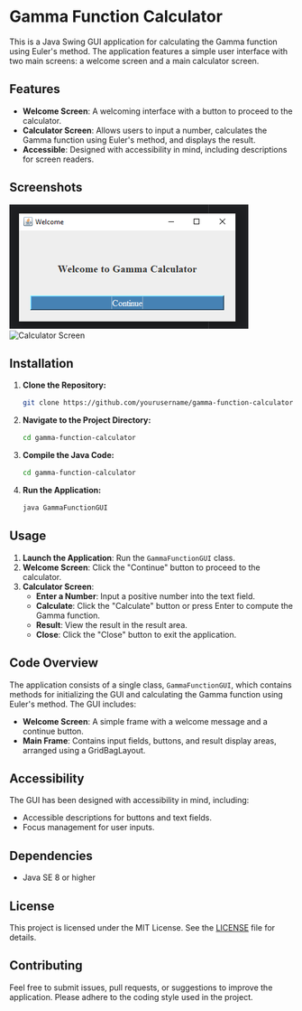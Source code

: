 # Gamma Function Calculator

This is a Java Swing GUI application for calculating the Gamma function using Euler's method. The application features a simple user interface with two main screens: a welcome screen and a main calculator screen.

## Features

- **Welcome Screen**: A welcoming interface with a button to proceed to the calculator.
- **Calculator Screen**: Allows users to input a number, calculates the Gamma function using Euler's method, and displays the result.
- **Accessible**: Designed with accessibility in mind, including descriptions for screen readers.

## Screenshots

![Welcome Screen](screenshots/welcome.png)
![Calculator Screen](screenshots/calculator.png)

## Installation

1. **Clone the Repository:**
   ```bash
   git clone https://github.com/yourusername/gamma-function-calculator.git
2. **Navigate to the Project Directory:**
   ```bash
   cd gamma-function-calculator
3. **Compile the Java Code:**
   ```bash
   cd gamma-function-calculator
4. **Run the Application:**
   ```bash
   java GammaFunctionGUI

## Usage

1. **Launch the Application**: Run the `GammaFunctionGUI` class.
2. **Welcome Screen**: Click the "Continue" button to proceed to the calculator.
3. **Calculator Screen**:
   - **Enter a Number**: Input a positive number into the text field.
   - **Calculate**: Click the "Calculate" button or press Enter to compute the Gamma function.
   - **Result**: View the result in the result area.
   - **Close**: Click the "Close" button to exit the application.

## Code Overview

The application consists of a single class, `GammaFunctionGUI`, which contains methods for initializing the GUI and calculating the Gamma function using Euler's method. The GUI includes:

- **Welcome Screen**: A simple frame with a welcome message and a continue button.
- **Main Frame**: Contains input fields, buttons, and result display areas, arranged using a GridBagLayout.

## Accessibility

The GUI has been designed with accessibility in mind, including:

- Accessible descriptions for buttons and text fields.
- Focus management for user inputs.

## Dependencies

- Java SE 8 or higher

## License

This project is licensed under the MIT License. See the [LICENSE](LICENSE) file for details.

## Contributing

Feel free to submit issues, pull requests, or suggestions to improve the application. Please adhere to the coding style used in the project.
